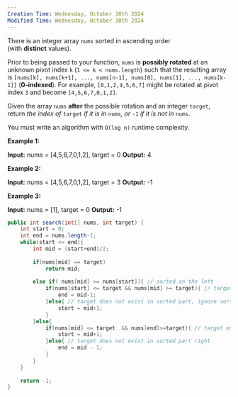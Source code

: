 ```yaml
---
Creation Time: Wednesday, October 30th 2024
Modified Time: Wednesday, October 30th 2024
---
```

There is an integer array `nums` sorted in ascending order (with **distinct** values).

Prior to being passed to your function, `nums` is **possibly rotated** at an unknown pivot index `k` (`1 <= k < nums.length`) such that the resulting array is `[nums[k], nums[k+1], ..., nums[n-1], nums[0], nums[1], ..., nums[k-1]]` (**0-indexed**). For example, `[0,1,2,4,5,6,7]` might be rotated at pivot index `3` and become `[4,5,6,7,0,1,2]`.

Given the array `nums` **after** the possible rotation and an integer `target`, return _the index of_ `target` _if it is in_ `nums`_, or_ `-1` _if it is not in_ `nums`.

You must write an algorithm with `O(log n)` runtime complexity.


**Example 1:**

**Input:** nums = [4,5,6,7,0,1,2], target = 0
**Output:** 4

**Example 2:**

**Input:** nums = [4,5,6,7,0,1,2], target = 3
**Output:** -1

**Example 3:**

**Input:** nums = [1], target = 0
**Output:** -1


```java
public int search(int[] nums, int target) {  
    int start = 0;  
    int end = nums.length-1;  
    while(start <= end){  
        int mid = (start+end)/2;  
  
        if(nums[mid] == target)  
            return mid;  
  
        else if( nums[mid] >= nums[start]){ // sorted on the left  
            if(nums[start] <= target && nums[mid] >= target){ // target exist in this sorted part  
                end = mid-1;  
            }else{ // target does not exist in sorted part, ignore sorted part  
                start = mid+1;  
            }  
        }else{  
            if(nums[mid] <= target  && nums[end]>=target){ // target exist in right sorted part  
                start = mid+1;  
            }else{ // target does not exist in sorted part right  
                end = mid - 1;  
            }  
        }  
    }  
  
    return -1;  
}
```